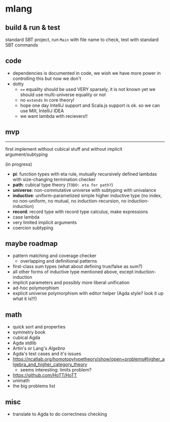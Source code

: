 
# mlang

## build & run & test

standard SBT project, run `Main` with file name to check, test with standard SBT commands

## code

* dependencies is documented in code, we wish we have more power in controlling this but now we don't
* dotty
    * `==` equality should be used VERY sparsely, it is not known yet we should use multi-universe equality or not
    * no `extends` in core theory!
    * hope one day IntelliJ support and Scala.js support is ok. so we can use Mill, IntelliJ IDEA
    * we want lambda with recievers!!

## mvp

---

first implement without cubical stuff and without implicit argument/subtyping

(in progress)

* **pi**: function types with eta rule, mutually recursively defined lambdas with size-changing termination checker
* **path**: cubical type theory (`TODO: eta for path?`)
* **universe**: non-commutative universe with subtyping with univalance
* **inductive**: uniform-parametized simple higher inductive type (no index, no non-uniform, no mutual, no induction-recursion, no induction-induction)
* **record**: record type with record type calculus, make expressions
* case lambda
* very limited implicit arguments
* coercion subtyping

## maybe roadmap

* pattern matching and coverage checker
    * overlapping and definitional patterns
* first-class sum types (what about defining true/false as sum?)
* all other forms of inductive type mentioned above, except induction-induction
* implicit parameters and possibly more liberal unification
* ad-hoc polymorphism
* explicit universe polymorphism with editor helper (Agda style? look it up what it is!!!)


## math

* quick sort and properties
* symmetry book
* cubical Agda
* Agda stdlib
* Artin's or Lang's *Algebra*
* Agda's test cases and it's issues
* https://ncatlab.org/homotopytypetheory/show/open+problems#higher_algebra_and_higher_category_theory
    * seems interesting: limits problem?
* https://github.com/HoTT/HoTT
* unimath
* the big problems list


## misc

* translate to Agda to do correctness checking